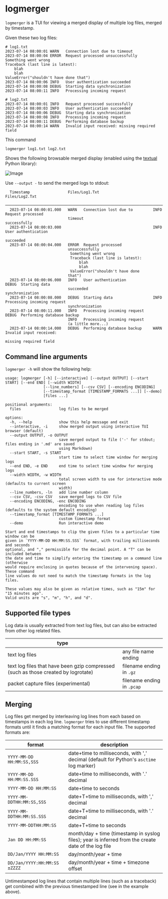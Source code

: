 # logmerger

`logmerger` is a TUI for viewing a merged display of multiple log files, merged by timestamp.

Given these two log files:

```
# log1.txt
2023-07-14 08:00:01 WARN   Connection lost due to timeout
2023-07-14 08:00:04 ERROR  Request processed unsuccessfully
Something went wrong
Traceback (last line is latest):
    blah
    blah
ValueError("shouldn't have done that")
2023-07-14 08:00:06 INFO   User authentication succeeded
2023-07-14 08:00:08 DEBUG  Starting data synchronization
2023-07-14 08:00:11 INFO   Processing incoming request
```

```
# log2.txt
2023-07-14 08:00:01 INFO   Request processed successfully
2023-07-14 08:00:03 INFO   User authentication succeeded
2023-07-14 08:00:06 DEBUG  Starting data synchronization
2023-07-14 08:00:08 INFO   Processing incoming request
2023-07-14 08:00:11 DEBUG  Performing database backup
2023-07-14 08:00:14 WARN   Invalid input received: missing required field
```
This command

    logmerger log1.txt log2.txt

Shows the following browsable merged display (enabled using the [textual](https://textual.textualize.io) Python library):

![Image](https://github.com/ptmcg/log_merger/blob/main/static/log1_log2_merged_tui_lr.jpg?raw=true)

Use `--output -` to send the merged logs to stdout:

```
  Timestamp                 Files/Log1.Txt                        Files/Log2.Txt
 ────────────────────────────────────────────────────────────────────────────────────────────────────
  2023-07-14 08:00:01.000   WARN   Connection lost due to         INFO   Request processed
                            timeout                               successfully
  2023-07-14 08:00:03.000                                         INFO   User authentication
                                                                  succeeded
  2023-07-14 08:00:04.000   ERROR  Request processed
                            unsuccessfully
                             Something went wrong
                             Traceback (last line is latest):
                                 blah
                                 blah
                             ValueError("shouldn't have done
                            that")
  2023-07-14 08:00:06.000   INFO   User authentication            DEBUG  Starting data
                            succeeded                             synchronization
  2023-07-14 08:00:08.000   DEBUG  Starting data                  INFO   Processing incoming request
                            synchronization
  2023-07-14 08:00:11.000   INFO   Processing incoming request    DEBUG  Performing database backup
                            INFO   Processing incoming request
                            (a little more...)
  2023-07-14 08:00:14.000   DEBUG  Performing database backup     WARN   Invalid input received:
                                                                  missing required field
```

## Command line arguments

`logmerger -h` will show the following help:

```
usage: logmerger [-h] [--interactive] [--output OUTPUT] [--start START] [--end END] [--width WIDTH]
                 [--line_numbers] [--csv CSV] [--encoding ENCODING]
                 [--timestamp_format [TIMESTAMP_FORMATS ...]] [--demo]
                 [files ...]

positional arguments:
  files                 log files to be merged

options:
  -h, --help            show this help message and exit
  --interactive, -i     show merged output using interactive TUI browser (default)
  --output OUTPUT, -o OUTPUT
                        save merged output to file ('-' for stdout; files ending in '.md' are saved
                        using Markdown)
  --start START, -s START
                        start time to select time window for merging logs
  --end END, -e END     end time to select time window for merging logs
  --width WIDTH, -w WIDTH
                        total screen width to use for interactive mode (defaults to current screen
                        width)
  --line_numbers, -ln   add line number column
  --csv CSV, -csv CSV   save merged logs to CSV file
  --encoding ENCODING, -enc ENCODING
                        encoding to use when reading log files (defaults to the system default encoding)
  --timestamp_format [TIMESTAMP_FORMATS ...]
                        custom timestamp format
  --demo                Run interactive demo
  
Start and end timestamps to clip the given files to a particular time window can be
given in `YYYY-MM-DD HH:MM:SS.SSS` format, with trailing milliseconds and seconds
optional, and "," permissible for the decimal point. A "T" can be included between
the date and time to simplify entering the timestamp on a command line (otherwise
would require enclosing in quotes because of the intervening space). These command
line values do not need to match the timestamp formats in the log files.

These values may also be given as relative times, such as "15m" for "15 minutes ago".
Valid units are "s", "m", "h", and "d".
```


## Supported file types

Log data is usually extracted from text log files, but can also be extracted
from other log related files.

| type                                                                               |                            |
|------------------------------------------------------------------------------------|----------------------------|
| text log files                                                                     | any file name ending       |
| text log files that have been gzip compressed (such as those created by logrotate) | filename ending in `.gz`   |
| packet capture files (experimental)                                                | filename ending in `.pcap` |


## Merging

Log files get merged by interleaving log lines from each based on timestamps in each log line. `logmerger` tries to 
use different timestamp formats until it finds a matching format for each input file. The supported formats are:

| format                       | description                                                                                         |
|------------------------------|-----------------------------------------------------------------------------------------------------|
| `YYYY-MM-DD HH:MM:SS,SSS`    | date+time to milliseconds, with ',' decimal (default for Python's `asctime` log marker)             |
| `YYYY-MM-DD HH:MM:SS.SSS`    | date+time to milliseconds, with '.' decimal                                                         |
| `YYYY-MM-DD HH:MM:SS`        | date+time to seconds                                                                                |
| `YYYY-MM-DDTHH:MM:SS,SSS`    | date+T+time to milliseconds, with ',' decimal                                                       |
| `YYYY-MM-DDTHH:MM:SS.SSS`    | date+T+time to milliseconds, with '.' decimal                                                       |
| `YYYY-MM-DDTHH:MM:SS`        | date+T+time to seconds                                                                              |
| `Jan DD HH:MM:SS`            | month/day + time (timestamp in syslog files); year is inferred from the create date of the log file |
| `DD/Jan/YYYY HH:MM:SS`       | day/month/year + time                                                                               |
| `DD/Jan/YYYY:HH:MM:SS ±ZZZZ` | day/month/year + time + timezone offset                                                             |


Untimestamped log lines that contain multiple lines (such as a traceback) get combined with the previous timestamped
line (see in the example above).

